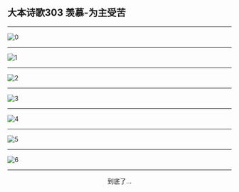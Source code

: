 
## 大本诗歌303 羡慕-为主受苦
        
<div id="aplayer0"></div>

---

<img alt="0" data-original="/data/d0303/0">

---

<img alt="1" data-original="/data/d0303/1">

---

<img alt="2" data-original="/data/d0303/2">

---

<img alt="3" data-original="/data/d0303/3">

---

<img alt="4" data-original="/data/d0303/4">

---

<img alt="5" data-original="/data/d0303/5">

---

<img alt="6" data-original="/data/d0303/6">

---

<p style="text-align: center">到底了...</p>

<script src="/js/dist-view.js"></script>

<script>
MAIN.id = 'd0303';
        
const ap0 = new APlayer({
    container: document.getElementById('aplayer0'),
    volume: 1,
    loop: 'none',
    preload: 'none',
    audio: [{
        name: '大本诗歌303.mp3',
        artist: '大本诗歌',
        url: 'https://res.wx.qq.com/voice/getvoice?mediaid=MzI0NTk3MDM5M18yMjQ3NDkxMjIx',
        cover: '/favicon'
    }]
});
</script>
